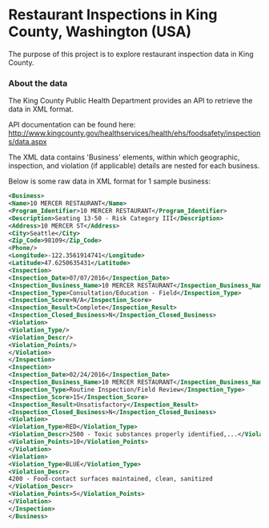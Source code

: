 # Restaurant Inspections in King County, Washington (USA)

The purpose of this project is to explore restaurant inspection data in King County.

### About the data

The King County Public Health Department provides an API to retrieve the data in XML format.

API documentation can be found here:
http://www.kingcounty.gov/healthservices/health/ehs/foodsafety/inspections/data.aspx

The XML data contains 'Business' elements, within which geographic, inspection, and violation (if applicable) details are nested for each business.

Below is some raw data in XML format for 1 sample business:

```xml
<Business>
<Name>10 MERCER RESTAURANT</Name>
<Program_Identifier>10 MERCER RESTAURANT</Program_Identifier>
<Description>Seating 13-50 - Risk Category III</Description>
<Address>10 MERCER ST</Address>
<City>Seattle</City>
<Zip_Code>98109</Zip_Code>
<Phone/>
<Longitude>-122.3561914741</Longitude>
<Latitude>47.6250635431</Latitude>
<Inspection>
<Inspection_Date>07/07/2016</Inspection_Date>
<Inspection_Business_Name>10 MERCER RESTAURANT</Inspection_Business_Name>
<Inspection_Type>Consultation/Education - Field</Inspection_Type>
<Inspection_Score>N/A</Inspection_Score>
<Inspection_Result>Complete</Inspection_Result>
<Inspection_Closed_Business>N</Inspection_Closed_Business>
<Violation>
<Violation_Type/>
<Violation_Descr/>
<Violation_Points/>
</Violation>
</Inspection>
<Inspection>
<Inspection_Date>02/24/2016</Inspection_Date>
<Inspection_Business_Name>10 MERCER RESTAURANT</Inspection_Business_Name>
<Inspection_Type>Routine Inspection/Field Review</Inspection_Type>
<Inspection_Score>15</Inspection_Score>
<Inspection_Result>Unsatisfactory</Inspection_Result>
<Inspection_Closed_Business>N</Inspection_Closed_Business>
<Violation>
<Violation_Type>RED</Violation_Type>
<Violation_Descr>2500 - Toxic substances properly identified,...</Violation_Descr>
<Violation_Points>10</Violation_Points>
</Violation>
<Violation>
<Violation_Type>BLUE</Violation_Type>
<Violation_Descr>
4200 - Food-contact surfaces maintained, clean, sanitized
</Violation_Descr>
<Violation_Points>5</Violation_Points>
</Violation>
</Inspection>
</Business>
```